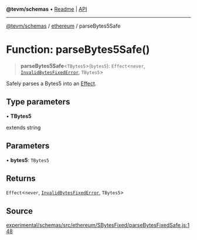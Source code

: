 **@tevm/schemas** • [Readme](../../README.md) \| [API](../../modules.md)

***

[@tevm/schemas](../../README.md) / [ethereum](../README.md) / parseBytes5Safe

# Function: parseBytes5Safe()

> **parseBytes5Safe**\<`TBytes5`\>(`bytes5`): `Effect`\<`never`, [`InvalidBytesFixedError`](../classes/InvalidBytesFixedError.md), `TBytes5`\>

Safely parses a Bytes5 into an [Effect](https://www.effect.website/docs/essentials/effect-type).

## Type parameters

• **TBytes5**

extends string

## Parameters

• **bytes5**: `TBytes5`

## Returns

`Effect`\<`never`, [`InvalidBytesFixedError`](../classes/InvalidBytesFixedError.md), `TBytes5`\>

## Source

[experimental/schemas/src/ethereum/SBytesFixed/parseBytesFixedSafe.js:148](https://github.com/evmts/tevm-monorepo/blob/main/experimental/schemas/src/ethereum/SBytesFixed/parseBytesFixedSafe.js#L148)
